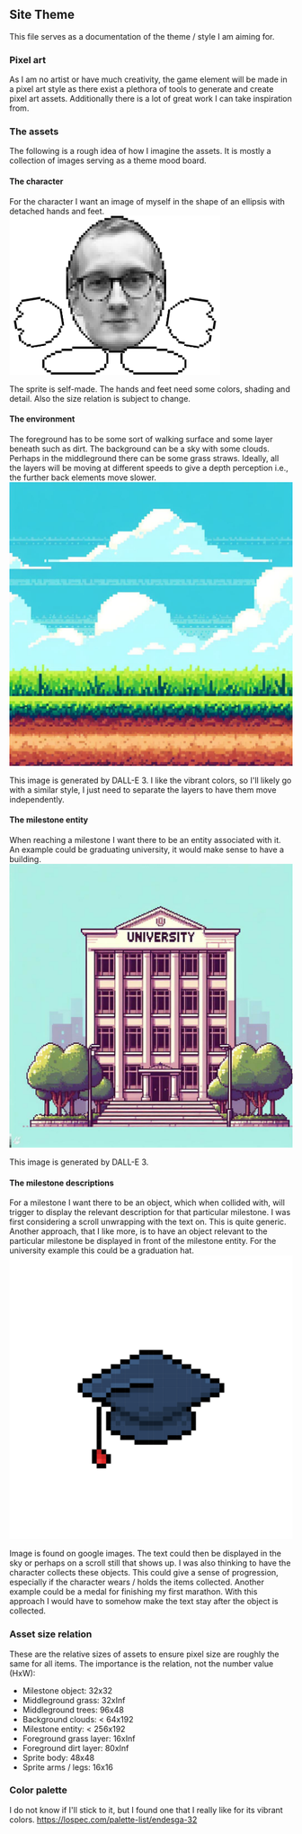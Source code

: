 ## Site Theme
This file serves as a documentation of the theme / style I am aiming for.

### Pixel art
As I am no artist or have much creativity, the game element will be made in a pixel art style as there exist a plethora of tools to generate and create pixel art assets. Additionally there is a lot of great work I can take inspiration from.

### The assets
The following is a rough idea of how I imagine the assets. It is mostly a collection of images serving as a theme mood board.

#### The character
For the character I want an image of myself in the shape of an ellipsis with detached hands and feet.
![character sprite](sprite.png)

The sprite is self-made. The hands and feet need some colors, shading and detail. Also the size relation is subject to change.

#### The environment
The foreground has to be some sort of walking surface and some layer beneath such as dirt.
The background can be a sky with some clouds.
Perhaps in the middleground there can be some grass straws.
Ideally, all the layers will be moving at different speeds to give a depth perception i.e., the further back elements move slower.
![environment](environment.png)

This image is generated by DALL-E 3. I like the vibrant colors, so I'll likely go with a similar style, I just need to separate the layers to have them move independently.

#### The milestone entity
When reaching a milestone I want there to be an entity associated with it. An example could be graduating university, it would make sense to have a building.
![university](university.png)

This image is generated by DALL-E 3.

#### The milestone descriptions
For a milestone I want there to be an object, which when collided with, will trigger to display the relevant description for that particular milestone. I was first considering a scroll unwrapping with the text on. This is quite generic. Another approach, that I like more, is to have an object relevant to the particular milestone be displayed in front of the milestone entity. For the university example this could be a graduation hat.
![grad hat](gradhat.jpg)

Image is found on google images. The text could then be displayed in the sky or perhaps on a scroll still that shows up. I was also thinking to have the character collects these objects. This could give a sense of progression, especially if the character wears / holds the items collected. Another example could be a medal for finishing my first marathon. With this approach I would have to somehow make the text stay after the object is collected.

### Asset size relation
These are the relative sizes of assets to ensure pixel size are roughly the same for all items.
The importance is the relation, not the number value (HxW):

- Milestone object: 32x32
- Middleground grass: 32xInf
- Middleground trees: 96x48
- Background clouds: < 64x192
- Milestone entity: < 256x192
- Foreground grass layer: 16xInf
- Foreground dirt layer: 80xInf
- Sprite body: 48x48
- Sprite arms / legs: 16x16

### Color palette
I do not know if I'll stick to it, but I found one that I really like for its vibrant colors. https://lospec.com/palette-list/endesga-32
